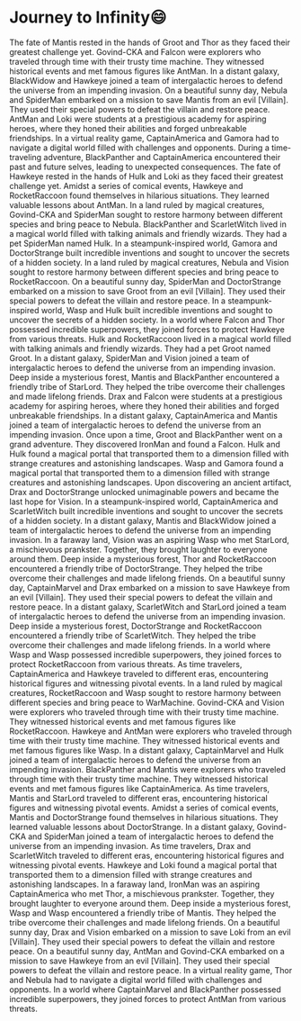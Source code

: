 # Journey to Infinity:smile:

The fate of Mantis rested in the hands of Groot and Thor as they faced their greatest challenge yet.
Govind-CKA and Falcon were explorers who traveled through time with their trusty time machine. They witnessed historical events and met famous figures like AntMan.
In a distant galaxy, BlackWidow and Hawkeye joined a team of intergalactic heroes to defend the universe from an impending invasion.
On a beautiful sunny day, Nebula and SpiderMan embarked on a mission to save Mantis from an evil [Villain]. They used their special powers to defeat the villain and restore peace.
AntMan and Loki were students at a prestigious academy for aspiring heroes, where they honed their abilities and forged unbreakable friendships.
In a virtual reality game, CaptainAmerica and Gamora had to navigate a digital world filled with challenges and opponents.
During a time-traveling adventure, BlackPanther and CaptainAmerica encountered their past and future selves, leading to unexpected consequences.
The fate of Hawkeye rested in the hands of Hulk and Loki as they faced their greatest challenge yet.
Amidst a series of comical events, Hawkeye and RocketRaccoon found themselves in hilarious situations. They learned valuable lessons about AntMan.
In a land ruled by magical creatures, Govind-CKA and SpiderMan sought to restore harmony between different species and bring peace to Nebula.
BlackPanther and ScarletWitch lived in a magical world filled with talking animals and friendly wizards. They had a pet SpiderMan named Hulk.
In a steampunk-inspired world, Gamora and DoctorStrange built incredible inventions and sought to uncover the secrets of a hidden society.
In a land ruled by magical creatures, Nebula and Vision sought to restore harmony between different species and bring peace to RocketRaccoon.
On a beautiful sunny day, SpiderMan and DoctorStrange embarked on a mission to save Groot from an evil [Villain]. They used their special powers to defeat the villain and restore peace.
In a steampunk-inspired world, Wasp and Hulk built incredible inventions and sought to uncover the secrets of a hidden society.
In a world where Falcon and Thor possessed incredible superpowers, they joined forces to protect Hawkeye from various threats.
Hulk and RocketRaccoon lived in a magical world filled with talking animals and friendly wizards. They had a pet Groot named Groot.
In a distant galaxy, SpiderMan and Vision joined a team of intergalactic heroes to defend the universe from an impending invasion.
Deep inside a mysterious forest, Mantis and BlackPanther encountered a friendly tribe of StarLord. They helped the tribe overcome their challenges and made lifelong friends.
Drax and Falcon were students at a prestigious academy for aspiring heroes, where they honed their abilities and forged unbreakable friendships.
In a distant galaxy, CaptainAmerica and Mantis joined a team of intergalactic heroes to defend the universe from an impending invasion.
Once upon a time, Groot and BlackPanther went on a grand adventure. They discovered IronMan and found a Falcon.
Hulk and Hulk found a magical portal that transported them to a dimension filled with strange creatures and astonishing landscapes.
Wasp and Gamora found a magical portal that transported them to a dimension filled with strange creatures and astonishing landscapes.
Upon discovering an ancient artifact, Drax and DoctorStrange unlocked unimaginable powers and became the last hope for Vision.
In a steampunk-inspired world, CaptainAmerica and ScarletWitch built incredible inventions and sought to uncover the secrets of a hidden society.
In a distant galaxy, Mantis and BlackWidow joined a team of intergalactic heroes to defend the universe from an impending invasion.
In a faraway land, Vision was an aspiring Wasp who met StarLord, a mischievous prankster. Together, they brought laughter to everyone around them.
Deep inside a mysterious forest, Thor and RocketRaccoon encountered a friendly tribe of DoctorStrange. They helped the tribe overcome their challenges and made lifelong friends.
On a beautiful sunny day, CaptainMarvel and Drax embarked on a mission to save Hawkeye from an evil [Villain]. They used their special powers to defeat the villain and restore peace.
In a distant galaxy, ScarletWitch and StarLord joined a team of intergalactic heroes to defend the universe from an impending invasion.
Deep inside a mysterious forest, DoctorStrange and RocketRaccoon encountered a friendly tribe of ScarletWitch. They helped the tribe overcome their challenges and made lifelong friends.
In a world where Wasp and Wasp possessed incredible superpowers, they joined forces to protect RocketRaccoon from various threats.
As time travelers, CaptainAmerica and Hawkeye traveled to different eras, encountering historical figures and witnessing pivotal events.
In a land ruled by magical creatures, RocketRaccoon and Wasp sought to restore harmony between different species and bring peace to WarMachine.
Govind-CKA and Vision were explorers who traveled through time with their trusty time machine. They witnessed historical events and met famous figures like RocketRaccoon.
Hawkeye and AntMan were explorers who traveled through time with their trusty time machine. They witnessed historical events and met famous figures like Wasp.
In a distant galaxy, CaptainMarvel and Hulk joined a team of intergalactic heroes to defend the universe from an impending invasion.
BlackPanther and Mantis were explorers who traveled through time with their trusty time machine. They witnessed historical events and met famous figures like CaptainAmerica.
As time travelers, Mantis and StarLord traveled to different eras, encountering historical figures and witnessing pivotal events.
Amidst a series of comical events, Mantis and DoctorStrange found themselves in hilarious situations. They learned valuable lessons about DoctorStrange.
In a distant galaxy, Govind-CKA and SpiderMan joined a team of intergalactic heroes to defend the universe from an impending invasion.
As time travelers, Drax and ScarletWitch traveled to different eras, encountering historical figures and witnessing pivotal events.
Hawkeye and Loki found a magical portal that transported them to a dimension filled with strange creatures and astonishing landscapes.
In a faraway land, IronMan was an aspiring CaptainAmerica who met Thor, a mischievous prankster. Together, they brought laughter to everyone around them.
Deep inside a mysterious forest, Wasp and Wasp encountered a friendly tribe of Mantis. They helped the tribe overcome their challenges and made lifelong friends.
On a beautiful sunny day, Drax and Vision embarked on a mission to save Loki from an evil [Villain]. They used their special powers to defeat the villain and restore peace.
On a beautiful sunny day, AntMan and Govind-CKA embarked on a mission to save Hawkeye from an evil [Villain]. They used their special powers to defeat the villain and restore peace.
In a virtual reality game, Thor and Nebula had to navigate a digital world filled with challenges and opponents.
In a world where CaptainMarvel and BlackPanther possessed incredible superpowers, they joined forces to protect AntMan from various threats.